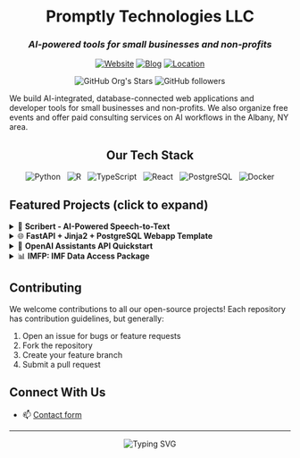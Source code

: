 <div align="center">
  
# Promptly Technologies LLC
### *AI-powered tools for small businesses and non-profits*

[![Website](https://img.shields.io/badge/🌐_Website-promptlytechnologies.com-blue)](https://promptlytechnologies.com)
[![Blog](https://img.shields.io/badge/📖_Blog-Knowledge_Worker's_Guide-orange)](https://knowledgeworkersguide.substack.com/)
[![Location](https://img.shields.io/badge/📍_Based_in-Albany,_NY-green)](https://promptlytechnologies.com/#/#contact)

</div>

<div align="center">
  
![GitHub Org's Stars](https://img.shields.io/github/stars/Promptly-Technologies-LLC?style=social)
![GitHub followers](https://img.shields.io/github/followers/Promptly-Technologies-LLC?style=social)
  
</div>

We build AI-integrated, database-connected web applications and developer tools for small businesses and non-profits. We also organize free events and offer paid consulting services on AI workflows in the Albany, NY area.

<div align="center">
  <h2>Our Tech Stack</h2>
  <img src="https://cdn.jsdelivr.net/gh/devicons/devicon@latest/icons/python/python-original.svg" height="40px" alt="Python" title="Python" />&nbsp;&nbsp;
  <img src="https://cdn.jsdelivr.net/gh/devicons/devicon@latest/icons/r/r-original.svg" height="40px" alt="R" title="R" />&nbsp;&nbsp;
  <img src="https://cdn.jsdelivr.net/gh/devicons/devicon@latest/icons/typescript/typescript-original.svg" height="40px" alt="TypeScript" title="TypeScript" />&nbsp;&nbsp;
  <img src="https://cdn.jsdelivr.net/gh/devicons/devicon@latest/icons/react/react-original.svg" height="40px" alt="React" title="React" />&nbsp;&nbsp;
  <img src="https://cdn.jsdelivr.net/gh/devicons/devicon@latest/icons/postgresql/postgresql-original-wordmark.svg" height="40px" alt="PostgreSQL" title="PostgreSQL" />&nbsp;&nbsp;
  <img src="https://cdn.jsdelivr.net/gh/devicons/devicon@latest/icons/docker/docker-original-wordmark.svg" height="40px" alt="Docker" title="Docker" />
</div>

## Featured Projects (click to expand)

<details>
<summary>🎤 <b>Scribert - AI-Powered Speech-to-Text</b></summary>

![Scribert Screenshot](/profile/static/Scribert.png)

*Transform voice notes into polished text with our [intelligent transcription service](https://www.scribert.com/)*

**Key Features:**
- 🎙️ Advanced speech recognition
- 🤖 LLM-powered editing
- ✨ Automatic formatting
</details>

<details>
<summary>🌐 <b>FastAPI + Jinja2 + PostgreSQL Webapp Template</b></summary>

![FastAPI + Jinja2 + PostgreSQL Webapp Template Screenshot](/profile/static/FastAPITemplate.png)

A [production-ready webapp template](https://github.com/Promptly-Technologies-LLC/fastapi-jinja2-postgres-webapp) combining three of the most lightweight and performant open-source web frameworks:

**Core Features:**
- ⚡ Pure Python backend with FastAPI
- 🎨 Minimal-JavaScript frontend using Jinja2 HTML templating
- 🗄️ PostgreSQL database with SQLModel ORM

**Highlights:**
- 🔒 Full-featured secure authentication system
- 👥 Role-based access control
- 📚 Extensive, beginner-friendly documentation
- 🤖 Includes `llms.txt` prompt file for AI development

[📖 View Documentation](https://promptlytechnologies.com/fastapi-jinja2-postgres-webapp/)
</details>

<details>
<summary>🤖 <b>OpenAI Assistants API Quickstart</b></summary>

A [streamlined template](https://github.com/Promptly-Technologies-LLC/openai-assistants-python-quickstart) for building AI-powered applications using the OpenAI Assistants API.

**Tech Stack:**
- 🐍 Python + FastAPI backend
- 🎯 Jinja2 templating
- 🧠 OpenAI Assistants API integration
</details>

<details>
<summary>📊 <b>IMFP: IMF Data Access Package</b></summary>

A [Python package](https://github.com/Promptly-Technologies-LLC/imfp) providing comprehensive access to International Monetary Fund data. 

**Key Information:**
- 📈 Complete IMF data access
- 🤝 Sister library to [imfr](https://github.com/christophergandrud/imfr)
- ✨ Version 2 developed by Promptly's president
</details>

## Contributing
We welcome contributions to all our open-source projects! Each repository has contribution guidelines, but generally:
1. Open an issue for bugs or feature requests
2. Fork the repository
3. Create your feature branch
4. Submit a pull request

## Connect With Us
- 📫 [Contact form](https://promptlytechnologies.com/#/#contact)

---

<div align="center">
  <img src="https://readme-typing-svg.herokuapp.com?font=Fira+Code&pause=1000&color=2E8DFF&center=true&vCenter=true&width=435&lines=Working+toward+a+future...;where+AI+serves+human+thriving" alt="Typing SVG" />
</div>
